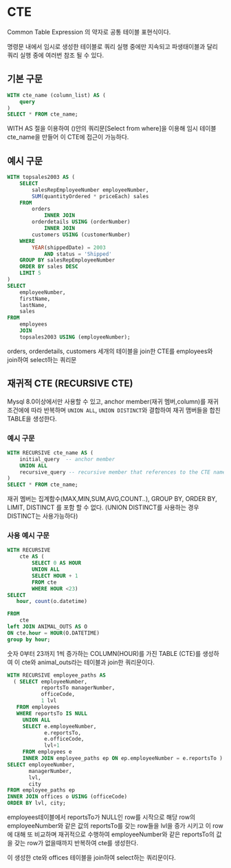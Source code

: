 # CTE

Common Table Expression 의 약자로 공통 테이블 표현식이다.

명령문 내에서 임시로 생성한 테이블로 쿼리 실행 중에만 지속되고 파생태이블과 달리 쿼리 실행 중에 여러번 참조 될 수 있다.

## 기본 구문

```sql
WITH cte_name (column_list) AS (
    query
)
SELECT * FROM cte_name;
```

WITH AS 절을 이용하여 ()안의 쿼리문[Select from where]을 이용해 임시 테이블 cte_name을 만들어 이 CTE에 접근이 가능하다.

## 예시 구문

```sql
WITH topsales2003 AS (
    SELECT
        salesRepEmployeeNumber employeeNumber,
        SUM(quantityOrdered * priceEach) sales
    FROM
        orders
            INNER JOIN
        orderdetails USING (orderNumber)
            INNER JOIN
        customers USING (customerNumber)
    WHERE
        YEAR(shippedDate) = 2003
            AND status = 'Shipped'
    GROUP BY salesRepEmployeeNumber
    ORDER BY sales DESC
    LIMIT 5
)
SELECT
    employeeNumber,
    firstName,
    lastName,
    sales
FROM
    employees
    JOIN
    topsales2003 USING (employeeNumber);
```

orders, orderdetails, customers 세개의 테이블을 join한 CTE를 employees와 join하여 select하는 쿼리문

## 재귀적 CTE (RECURSIVE CTE)

Mysql 8.0이상에서만 사용할 수 있고, anchor member(재귀 멤버,column)를 재귀 조건에에 따라 반복하며 `UNION ALL`, `UNION DISTINCT`와 결합하여 재귀 맴버들을 합친 TABLE을 생성한다.

### 예시 구문

```SQL
WITH RECURSIVE cte_name AS (
    initial_query  -- anchor member
    UNION ALL
    recursive_query -- recursive member that references to the CTE name
)
SELECT * FROM cte_name;
```

재귀 멤버는 집계함수(MAX,MIN,SUM,AVG,COUNT..), GROUP BY, ORDER BY, LIMIT, DISTINCT 를 포함 할 수 없다. (UNION DISTINCT를 사용하는 경우 DISTINCT는 사용가능하다)

### 사용 예시 구문

```SQL
WITH RECURSIVE
    cte AS (
        SELECT 0 AS HOUR
        UNION ALL
        SELECT HOUR + 1
        FROM cte
        WHERE HOUR <23)
SELECT
   hour, count(o.datetime)

FROM
    cte
left JOIN ANIMAL_OUTS AS O
ON cte.hour = HOUR(O.DATETIME)
group by hour;
```

숫자 0부터 23까지 1씩 증가하는 COLUMN(HOUR)를 가진 TABLE (CTE)를 생성하여 이 cte와 animal_outs라는 테이블과 join한 쿼리문이다.

```sql
WITH RECURSIVE employee_paths AS
  ( SELECT employeeNumber,
           reportsTo managerNumber,
           officeCode,
           1 lvl
   FROM employees
   WHERE reportsTo IS NULL
     UNION ALL
     SELECT e.employeeNumber,
            e.reportsTo,
            e.officeCode,
            lvl+1
     FROM employees e
     INNER JOIN employee_paths ep ON ep.employeeNumber = e.reportsTo )
SELECT employeeNumber,
       managerNumber,
       lvl,
       city
FROM employee_paths ep
INNER JOIN offices o USING (officeCode)
ORDER BY lvl, city;
```

employees테이블에서 reportsTo가 NULL인 row를 시작으로 해당 row의 employeeNumber와 같은 값의 reportsTo를 갖는 row들을 lvl을 증가 시키고 이 row에 대해 또 비교하며 재귀적으로 수행하여 employeeNumber와 같은 reportsTo의 값을 갖는 row가 없을때까지 반복하여 cte를 생성한다.

이 생성한 cte와 offices 테이블을 join하여 select하는 쿼리문이다.
